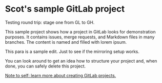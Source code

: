 # Scot's sample GitLab project

Testing round trip: stage one from GL to GH.

This sample project shows how a project in GitLab looks for demonstration purposes. It contains issues, merge requests, and Markdown files in many branches. The content is named and filled with lorem ipsum.

This para is a sample edit. Just to see if the mirroring setup works.

You can look around to get an idea how to structure your project and, when done, you can safely delete this project.

[Note to self: learn more about creating GitLab projects.](https://docs.gitlab.com/ee/gitlab-basics/create-project.html)
